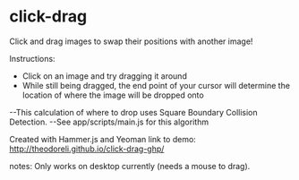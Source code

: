 click-drag
==========

Click and drag images to swap their positions with another image!

Instructions:
* Click on an image and try dragging it around
* While still being dragged, the end point of your cursor will determine the location of where the image will be dropped onto

--This calculation of where to drop uses Square Boundary Collision Detection. 
--See app/scripts/main.js for this algorithm

Created with Hammer.js and Yeoman
link to demo: http://theodoreli.github.io/click-drag-ghp/

notes: Only works on desktop currently (needs a mouse to drag). 

